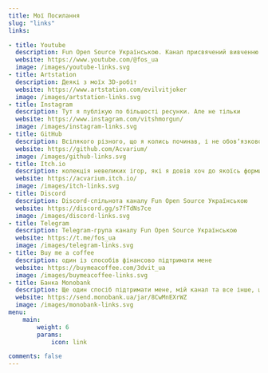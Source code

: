 ```yaml
---
title: Мої Посилання
slug: "links"
links:

- title: Youtube
  description: Fun Open Source Українською. Канал присвячений вивченню та дослідженню вільного та відкритого програмного забезпечення для творчості
  website: https://www.youtube.com/@fos_ua
  image: /images/youtube-links.svg
- title: Artstation
  description: Деякі з моїх 3D-робіт
  website: https://www.artstation.com/evilvitjoker
  image: /images/artstation-links.svg
- title: Instagram
  description: Тут я публікую по більшості ресунки. Але не тільки
  website: https://www.instagram.com/vitshmorgun/
  image: /images/instagram-links.svg
- title: GitHub
  description: Всілякого різного, що я колись починав, і не обовʼязково закінчив
  website: https://github.com/Acvarium/
  image: /images/github-links.svg
- title: Itch.io
  description: колекція невеликих ігор, які я довів хоч до якоїсь форми завершеності
  website: https://acvarium.itch.io/
  image: /images/itch-links.svg
- title: Discord
  description: Discord-спільнота каналу Fun Open Source Українською
  website: https://discord.gg/s7fTdNs7ce
  image: /images/discord-links.svg
- title: Telegram
  description: Telegram-група каналу Fun Open Source Українською
  website: https://t.me/fos_ua
  image: /images/telegram-links.svg
- title: Buy me a coffee
  description: один із способів фінансово підтримати мене
  website: https://buymeacoffee.com/3dvit_ua
  image: /images/buymeacoffee-links.svg
- title: Банка Monobank
  description: Ще один спосіб підтримати мене, мій канал та все інше, що я роблю чи робитиму
  website: https://send.monobank.ua/jar/8CwMnEXrWZ
  image: /images/monobank-links.svg
menu:
    main: 
        weight: 6
        params:
            icon: link

comments: false
---
```

